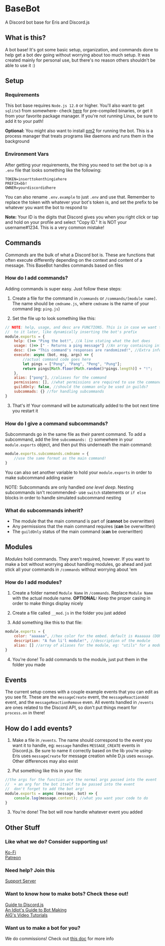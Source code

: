 # BaseBot
A Discord bot base for Eris and Discord.js

## What is this?
A bot base! It's got some basic setup, organization, and commands done to help get a bot dev going without worrying about too much setup. It was created mainly for personal use, but there's no reason others shouldn't be able to use it :)

## Setup

### Requirements
This bot base requires `Node.js 12.0` or higher. You'll also want to get `sqlite3` from somewhere- check [here](https://www.sqlite.org/download.html) for pre-compiled binaries, or get it from your favorite package manager. If you're not running Linux, be sure to add it to your path!

**Optional:** You might also want to install [pm2](https://www.npmjs.com/package/pm2) for running the bot. This is a process manager that treats programs like daemons and runs them in the background

### Environment Vars
After getting your requirements, the thing you need to set the bot up is a `.env` file that looks something like the following:
```env
TOKEN=inserttokenthingiehere
PREFIX=bb!
OWNER=yourdiscordidhere
```

You can also rename `.env.example` to just `.env` and use that. Remember to replace the token with whatever your bot's token is, and set the prefix to be whatever you want the bot to respond to

**Note:** Your ID is the digits that Discord gives you when you right click or tap and hold on your profile and select "Copy ID." It is NOT your username#1234. This is a very common mistake!

## Commands
*Commands* are the bulk of what a Discord bot is. These are functions that often execute differently depending on the context and content of a message. This BaseBot handles commands based on files 

### How do I add commands?
Adding commands is super easy. Just follow these steps:

1. Create a file for the command in `/commands` or `/commands/[module name]`. The name should be `cmdname.js`, where `cmdname` is the name of your command (eg: `ping.js`)

2. Set the file up to look something like this:
```js
// NOTE: help, usage, and desc are FUNCTIONS. This is in case we want to add more
// 	to it later, like dynamically inserting the bot's prefix
module.exports = {
	help: ()=> "Ping the bot!", //A line stating what the bot does
	usage: ()=> [" - Returns a ping message"] //An array containing info on how to use the command
	desc: ()=> "This command's responses are randomized!", //Extra info, usually about args
	execute: async (bot, msg, args) => {
		//actual command code goes here
		let pings = ["Pong", "Pang", "Peng", "Pung"];
		return pings[Math.floor(Math.random()*pings.length)] + "!";
	},
	alias: ["pong"], //aliases for the command
	permissions: [], //what permissions are required to use the command. check the lib for these
	guildOnly: false, //should the comman only be used in guilds?
	subcommads: {} //for handling subcommands
}
```

3. That's it! Your command will be automatically added to the bot next time you restart it

### How do I give a command subcommands?
Subcommands go in the same file as their parent command. To add a subcommand, add the line `subcommands: {}` somewhere in your `module.exports` object, and then put this underneath the main command:
```js
module.exports.subcommands.cmdname = {
	//use the same format as the main command!
}
```
You can also set another variable to hold your `module.exports` in order to make subcommand adding easier

NOTE: Subcommands are only handled *one level deep.* Nesting subcommands isn't recommended- use `switch` statements or `if else` blocks in order to handle simulated subcommand nesting

### What do subcommands inherit?
- The module that the main command is part of (**cannot** be overwritten)
- Any permissions that the main command requires (**can** be overwritten)
- The `guildOnly` status of the main command (**can** be overwritten)

## Modules
*Modules* hold commands. They aren't required, however. If you want to make a bot without worrying about handling modules, go ahead and just stick all your commands in `/commands` without worrying about 'em

### How do I add modules?
1. Create a folder named `Module Name` in `/commands`. Replace `Module Name` with the actual module name. **OPTIONAL:** Keep the proper casing in order to make things display nicely

2. Create a file called `__mod.js` in the folder you just added

3. Add something like this to that file:
```js
module.exports = {
	color: "aaaaaa", //hex color for the embed. default is #aaaaaa (DON'T INCLUDE #)
	description: "A fun li'l module!", //description of the module
	alias: [] //array of aliases for the module, eg: "utils" for a module called "utilities"
}
```

4. You're done! To add commands to the module, just put them in the folder you made

## Events
The current setup comes with a couple example events that you can edit as you see fit. These are the `messageCreate` event, the `messageReactionAdd` event, and the `messageReactionRemove` even. All events handled in `/events` are ones related to the Discord API, so don't put things meant for `process.on` in there!

## How do I add events?
1. Make a file in `/events`. The name should correspond to the event you want it to handle, eg: `message` handles `MESSAGE_CREATE` events in Discord.js. Be sure to name it correctly based on the lib you're using- Eris uses `messageCreate` for message creation while D.js uses `message`. Other differences may also exist

2. Put something like this in your file:
```js
//the args for the function are the normal args passed into the event
//  + an arg for the bot itself to be passed into the event
//  don't forget to add the bot arg!
module.exports = async (message, bot) => {
	console.log(message.content); //what you want your code to do
}
```

3. You're done! The bot will now handle whatever event you added

## Other Stuff

### Like what we do? Consider supporting us!
[Ko-Fi](https://ko-fi.com/greysdawn)  
[Patreon](https://patreon.com/greysdawn)

### Need help? Join this
[Support Server](https://discord.gg/EvDmXGt)

### Want to know how to make bots? Check these out!
[Guide to Discord.js](https://discordjs.guide/)  
[An Idiot's Guide to Bot Making](https://anidiots.guide/)  
[AIG's Video Tutorials](https://www.youtube.com/watch?v=rVfjZrqoQ7o&list=PLR2_rarYLHfg6ZJqq0WTMmI9uLcd7_GRO)

### Want us to make a bot for you?
We do commissions! Check out [this doc](https://docs.google.com/document/d/1hvqvqdWj0mpHeNjo_mr2AHF7La32nkp4BDLxO1dvTHw/edit?usp=drivesdk) for more info
